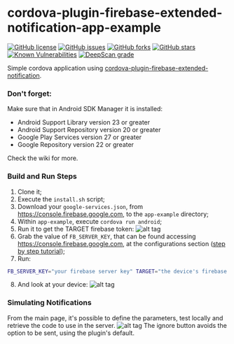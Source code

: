 # cordova-plugin-firebase-extended-notification-app-example

[![GitHub license](https://img.shields.io/github/license/andrehtissot/cordova-plugin-firebase-extended-notification-app-example.svg)](https://github.com/andrehtissot/cordova-plugin-firebase-extended-notification-app-example/blob/master/LICENSE)
[![GitHub issues](https://img.shields.io/github/issues/andrehtissot/cordova-plugin-firebase-extended-notification-app-example.svg)](https://github.com/andrehtissot/cordova-plugin-firebase-extended-notification-app-example/issues)
[![GitHub forks](https://img.shields.io/github/forks/andrehtissot/cordova-plugin-firebase-extended-notification-app-example.svg)](https://github.com/andrehtissot/cordova-plugin-firebase-extended-notification-app-example/network)
[![GitHub stars](https://img.shields.io/github/stars/andrehtissot/cordova-plugin-firebase-extended-notification-app-example.svg)](https://github.com/andrehtissot/cordova-plugin-firebase-extended-notification-app-example/stargazers)
[![Known Vulnerabilities](https://snyk.io/test/github/andrehtissot/cordova-plugin-firebase-extended-notification-app-example/badge.svg?targetFile=app-example/package.json)](https://snyk.io/test/github/andrehtissot/cordova-plugin-firebase-extended-notification-app-example?targetFile=app-example/package.json)
[![DeepScan grade](https://deepscan.io/api/teams/3417/projects/5065/branches/39492/badge/grade.svg)](https://deepscan.io/dashboard#view=project&tid=3417&pid=5065&bid=39492)

Simple cordova application using [cordova-plugin-firebase-extended-notification](https://github.com/andrehtissot/cordova-plugin-firebase-extended-notification).


### Don't forget:
Make sure that in Android SDK Manager it is installed:
* Android Support Library version 23 or greater
* Android Support Repository version 20 or greater
* Google Play Services version 27 or greater
* Google Repository version 22 or greater

Check the wiki for more.

### Build and Run Steps
1. Clone it;
2. Execute the `install.sh` script;
3. Download your `google-services.json`, from https://console.firebase.google.com, to the `app-example` directory;
4. Within `app-example`, execute `cordova run android`;
5. Run it to get the TARGET firebase token:
![alt tag](https://raw.githubusercontent.com/andrehtissot/cordova-plugin-firebase-extended-notification-app-example/master/.docs/gotToken.jpg)
6. Grab the value of `FB_SERVER_KEY`, that can be found accessing https://console.firebase.google.com, at the configurations section ([step by step tutorial](https://github.com/andrehtissot/cordova-plugin-firebase-extended-notification-app-example/wiki/How-to-find-your-firebase-server-key));
7. Run:
```bash
FB_SERVER_KEY="your firebase server key" TARGET="the device's firebase token" php server-side/notify.php
```
8. And look at your device:
![alt tag](https://raw.githubusercontent.com/andrehtissot/cordova-plugin-firebase-extended-notification-app-example/master/.docs/notificationReceived.jpg)

### Simulating Notifications
From the main page, it's possible to define the parameters, test locally and retrieve the code to use in the server.
![alt tag](https://user-images.githubusercontent.com/1174345/28749890-cd66a9cc-74ac-11e7-8719-eae09c4d34c3.jpg)
The ignore button avoids the option to be sent, using the plugin's default.
